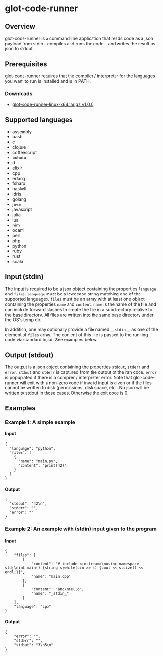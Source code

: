 glot-code-runner
================


## Overview
glot-code-runner is a command line application that reads code as a
json payload from stdin – compiles and runs the code – and writes
the result as json to stdout.

## Prerequisites
glot-code-runner requires that the compiler / interpreter for the languages
you want to run is installed and is in PATH.

### Downloads
- [glot-code-runner-linux-x64.tar.gz v1.0.0](https://drive.google.com/uc?id=0B3X9GlR6EmbnOWNITnpZSk9SdVE)

## Supported languages
- assembly
- bash
- c
- clojure
- coffeescript
- csharp
- d
- elixir
- cpp
- erlang
- fsharp
- haskell
- idris
- golang
- java
- javascript
- julia
- lua
- nim
- ocaml
- perl
- php
- python
- ruby
- rust
- scala

## Input (stdin)
The input is required to be a json object containing the properties `language`
and `files`. `language` must be a lowecase string matching one of the supported
languages. `files` must be an array with at least one object containing the
properties `name` and `content`. `name` is the name of the file and can include
forward slashes to create the file in a subdirectory relative to the base
directory. All files are written into the same base directory under the OS's
temp dir.

In addition, one may optionally provide a file named `__stdin__` as one of the
element of `files` array. The content of this file is passed to the running code
via standard input. See examples below.

## Output (stdout)
The output is a json object containing the properties `stdout`, `stderr` and
`error`. `stdout` and `stderr` is captured from the output of the ran code.
`error` is popuplated if there is a compiler / interpreter error.
Note that glot-code-runner will exit with a non-zero code if invalid input is
given or if the files cannot be written to disk (permissions, disk space, etc).
No json will be written to stdout in those cases. Otherwise the exit code is 0.

## Examples
### Example 1: A simple example
#### Input
    {
      "language": "python",
      "files": [
        {
          "name": "main.py",
          "content": "print(42)"
        }
      ]
    }

#### Output
    {
      "stdout": "42\n",
      "stderr": "",
      "error": ""
    }

### Example 2: An example with (stdin) input given to the program
#### Input
    {
        "files": [
            {
                "content": "# include <iostream>\nusing namespace std;\nint main() {string s;while(cin >> s) {cout << s.size() << endl;}}",
                "name": "main.cpp"
            },
            {
                "content": "abc\nhello",
                "name": "_stdin_"
            }
        ],
        "language": "cpp"
    }


#### Output
    {
        "error": "",
        "stderr": "",
        "stdout": "3\n5\n"
    }


